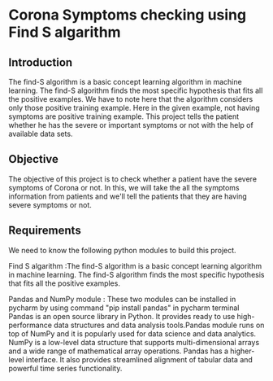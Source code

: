 # Corona Symptoms checking using Find S algarithm

## Introduction
The find-S algorithm is a basic concept learning algorithm in machine learning. The find-S algorithm finds the most specific hypothesis that fits all the positive examples. We have to note here that the algorithm considers only those positive training example. Here in the given example, not having symptoms are positive training example. This project tells the patient whether he has the severe or important symptoms or not with the help of available data sets.

## Objective
The objective of this project is to check whether a patient have the severe symptoms of Corona or not.
In this, we will take the all the symptoms information from patients and we'll tell the patients that they are having severe symptoms or not.

## Requirements
We need to know the following python modules to build this project.

Find S algarithm :The find-S algorithm is a basic concept learning algorithm in machine learning. The find-S algorithm finds the most specific hypothesis that fits all the positive examples.

Pandas and NumPy module : These two modules can be installed in pycharm by using command "pip install pandas" in pycharm terminal
Pandas is an open source library in Python. It provides ready to use high-performance data structures and data analysis tools.Pandas module runs on top of NumPy and it is popularly used for data science and data analytics. NumPy is a low-level data structure that supports multi-dimensional arrays and a wide range of mathematical array operations. Pandas has a higher-level interface. It also provides streamlined alignment of tabular data and powerful time series functionality. 
